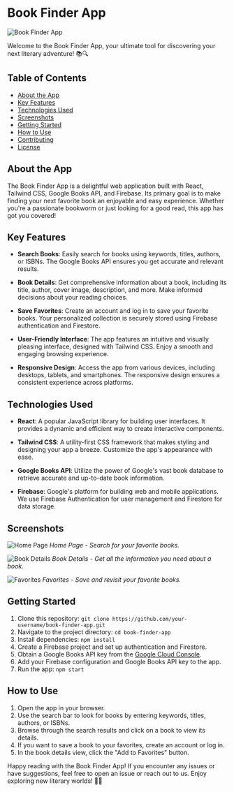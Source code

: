 # Book Finder App

![Book Finder App](screenshots/banner.png)

Welcome to the Book Finder App, your ultimate tool for discovering your next literary adventure! 📚🔍

## Table of Contents

- [About the App](#about-the-app)
- [Key Features](#key-features)
- [Technologies Used](#technologies-used)
- [Screenshots](#screenshots)
- [Getting Started](#getting-started)
- [How to Use](#how-to-use)
- [Contributing](#contributing)
- [License](#license)

## About the App

The Book Finder App is a delightful web application built with React, Tailwind CSS, Google Books API, and Firebase. Its primary goal is to make finding your next favorite book an enjoyable and easy experience. Whether you're a passionate bookworm or just looking for a good read, this app has got you covered!

## Key Features

- **Search Books**: Easily search for books using keywords, titles, authors, or ISBNs. The Google Books API ensures you get accurate and relevant results.

- **Book Details**: Get comprehensive information about a book, including its title, author, cover image, description, and more. Make informed decisions about your reading choices.

- **Save Favorites**: Create an account and log in to save your favorite books. Your personalized collection is securely stored using Firebase authentication and Firestore.

- **User-Friendly Interface**: The app features an intuitive and visually pleasing interface, designed with Tailwind CSS. Enjoy a smooth and engaging browsing experience.

- **Responsive Design**: Access the app from various devices, including desktops, tablets, and smartphones. The responsive design ensures a consistent experience across platforms.

## Technologies Used

- **React**: A popular JavaScript library for building user interfaces. It provides a dynamic and efficient way to create interactive components.

- **Tailwind CSS**: A utility-first CSS framework that makes styling and designing your app a breeze. Customize the app's appearance with ease.

- **Google Books API**: Utilize the power of Google's vast book database to retrieve accurate and up-to-date book information.

- **Firebase**: Google's platform for building web and mobile applications. We use Firebase Authentication for user management and Firestore for data storage.

## Screenshots

![Home Page](screenshots/home.png)
_Home Page - Search for your favorite books._

![Book Details](screenshots/book-details.png)
_Book Details - Get all the information you need about a book._

![Favorites](screenshots/favorites.png)
_Favorites - Save and revisit your favorite books._

## Getting Started

1. Clone this repository: `git clone https://github.com/your-username/book-finder-app.git`
2. Navigate to the project directory: `cd book-finder-app`
3. Install dependencies: `npm install`
4. Create a Firebase project and set up authentication and Firestore.
5. Obtain a Google Books API key from the [Google Cloud Console](https://console.cloud.google.com/).
6. Add your Firebase configuration and Google Books API key to the app.
7. Run the app: `npm start`

## How to Use

1. Open the app in your browser.
2. Use the search bar to look for books by entering keywords, titles, authors, or ISBNs.
3. Browse through the search results and click on a book to view its details.
4. If you want to save a book to your favorites, create an account or log in.
5. In the book details view, click the "Add to Favorites" button.

Happy reading with the Book Finder App! If you encounter any issues or have suggestions, feel free to open an issue or reach out to us. Enjoy exploring new literary worlds! 📖🌟
